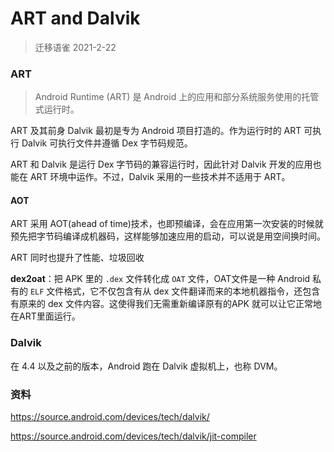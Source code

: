 # ART and Dalvik

> 迁移语雀 2021-2-22


### ART

>  Android Runtime (ART) 是 Android 上的应用和部分系统服务使用的托管式运行时。

ART 及其前身 Dalvik 最初是专为 Android 项目打造的。作为运行时的 ART 可执行 Dalvik 可执行文件并遵循 Dex 字节码规范。

ART 和 Dalvik 是运行 Dex 字节码的兼容运行时，因此针对 Dalvik 开发的应用也能在 ART 环境中运作。不过，Dalvik 采用的一些技术并不适用于 ART。



#### AOT

ART 采用 AOT(ahead of time)技术，也即预编译，会在应用第一次安装的时候就预先把字节码编译成机器码，这样能够加速应用的启动，可以说是用空间换时间。



ART 同时也提升了性能、垃圾回收



**dex2oat**：把 APK 里的 `.dex` 文件转化成 `OAT` 文件，OAT文件是一种 Android 私有的 `ELF` 文件格式，它不仅包含有从 dex 文件翻译而来的本地机器指令，还包含有原来的 dex 文件内容。这使得我们无需重新编译原有的APK 就可以让它正常地在ART里面运行。



### Dalvik



在 4.4 以及之前的版本，Android 跑在 Dalvik 虚拟机上，也称 DVM。



### 资料

https://source.android.com/devices/tech/dalvik/

https://source.android.com/devices/tech/dalvik/jit-compiler